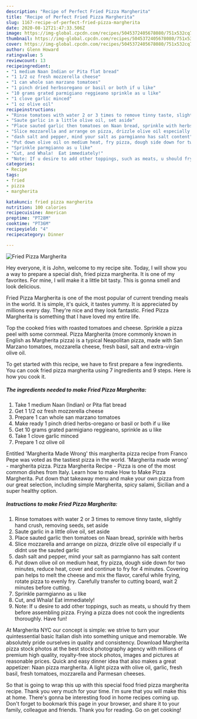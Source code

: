 ```yaml
---
description: "Recipe of Perfect Fried Pizza Margherita"
title: "Recipe of Perfect Fried Pizza Margherita"
slug: 1167-recipe-of-perfect-fried-pizza-margherita
date: 2020-08-12T21:47:33.506Z
image: https://img-global.cpcdn.com/recipes/5045372405678080/751x532cq70/fried-pizza-margherita-recipe-main-photo.jpg
thumbnail: https://img-global.cpcdn.com/recipes/5045372405678080/751x532cq70/fried-pizza-margherita-recipe-main-photo.jpg
cover: https://img-global.cpcdn.com/recipes/5045372405678080/751x532cq70/fried-pizza-margherita-recipe-main-photo.jpg
author: Glenn Howard
ratingvalue: 5
reviewcount: 13
recipeingredient:
- "1 medium Naan Indian or Pita flat bread"
- "1 1/2 oz fresh mozzerella cheese"
- "1 can whole san marzano tomatoes"
- "1 pinch dried herbsoregano or basil or both if u like"
- "10 grams grated parmigiano reggieano sprinkle as u like"
- "1 clove garlic minced"
- "1 oz olive oil"
recipeinstructions:
- "Rinse tomatoes with water 2 or 3 times to remove tinny taste, slightly hand crush, removing seeds, set aside"
- "Saute garlic in a little olive oil, set aside"
- "Place sauted garlic then tomatoes on Naan bread, sprinkle with herbs"
- "Slice mozzarella and arrange on pizza, drizzle olive oil especially if u didnt use the sauted garlic"
- "dash salt and pepper, mind your salt as parmgianno has salt content"
- "Put down olive oil on medium heat, fry pizza, dough side down for two minutes, reduce heat, cover and continue to fry for 4 minutes.  Covering pan helps to melt the cheese and mix the flavor, careful while frying, rotate pizza to evenly fry.  Carefully transfer to cutting board, wait 2 minutes before cutting."
- "Sprinkle parmgianno as u like"
- "Cut, and Whala!  Eat immediately!"
- "Note: If u desire to add other toppings, such as meats, u should fry them before assembling pizza.  Frying a pizza does not cook the ingredients thoroughly.  Have fun!"
categories:
- Recipe
tags:
- fried
- pizza
- margherita

katakunci: fried pizza margherita 
nutrition: 100 calories
recipecuisine: American
preptime: "PT28M"
cooktime: "PT36M"
recipeyield: "4"
recipecategory: Dinner

---
```



![Fried Pizza Margherita](https://img-global.cpcdn.com/recipes/5045372405678080/751x532cq70/fried-pizza-margherita-recipe-main-photo.jpg)

Hey everyone, it is John, welcome to my recipe site. Today, I will show you a way to prepare a special dish, fried pizza margherita. It is one of my favorites. For mine, I will make it a little bit tasty. This is gonna smell and look delicious.

Fried Pizza Margherita is one of the most popular of current trending meals in the world. It is simple, it's quick, it tastes yummy. It is appreciated by millions every day. They're nice and they look fantastic. Fried Pizza Margherita is something that I have loved my entire life.

Top the cooked fries with roasted tomatoes and cheese. Sprinkle a pizza peel with some cornmeal. Pizza Margherita (more commonly known in English as Margherita pizza) is a typical Neapolitan pizza, made with San Marzano tomatoes, mozzarella cheese, fresh basil, salt and extra-virgin olive oil.


To get started with this recipe, we have to first prepare a few ingredients. You can cook fried pizza margherita using 7 ingredients and 9 steps. Here is how you cook it.

<!--inarticleads1-->

##### The ingredients needed to make Fried Pizza Margherita:

1. Take 1 medium Naan (Indian) or Pita flat bread
1. Get 1 1/2 oz fresh mozzerella cheese
1. Prepare 1 can whole san marzano tomatoes
1. Make ready 1 pinch dried herbs-oregano or basil or both if u like
1. Get 10 grams grated parmigiano reggieano, sprinkle as u like
1. Take 1 clove garlic minced
1. Prepare 1 oz olive oil


Entitled &#39;Margherita Made Wrong&#39; this margherita pizza recipe from Franco Pepe was voted as the tastiest pizza in the world. &#39;Margherita made wrong&#39; - margherita pizza. Pizza Margherita Recipe - Pizza is one of the most common dishes from Italy. Learn how to make How to Make Pizza Margherita. Put down that takeaway menu and make your own pizza from our great selection, including simple Margherita, spicy salami, Sicilian and a super healthy option. 

<!--inarticleads2-->

##### Instructions to make Fried Pizza Margherita:

1. Rinse tomatoes with water 2 or 3 times to remove tinny taste, slightly hand crush, removing seeds, set aside
1. Saute garlic in a little olive oil, set aside
1. Place sauted garlic then tomatoes on Naan bread, sprinkle with herbs
1. Slice mozzarella and arrange on pizza, drizzle olive oil especially if u didnt use the sauted garlic
1. dash salt and pepper, mind your salt as parmgianno has salt content
1. Put down olive oil on medium heat, fry pizza, dough side down for two minutes, reduce heat, cover and continue to fry for 4 minutes.  Covering pan helps to melt the cheese and mix the flavor, careful while frying, rotate pizza to evenly fry.  Carefully transfer to cutting board, wait 2 minutes before cutting.
1. Sprinkle parmgianno as u like
1. Cut, and Whala!  Eat immediately!
1. Note: If u desire to add other toppings, such as meats, u should fry them before assembling pizza.  Frying a pizza does not cook the ingredients thoroughly.  Have fun!


At Margherita NYC our concept is simple: we strive to turn your quintessential basic Italian dish into something unique and memorable. We absolutely pride ourselves in quality and consistency. Download Margherita pizza stock photos at the best stock photography agency with millions of premium high quality, royalty-free stock photos, images and pictures at reasonable prices. Quick and easy dinner idea that also makes a great appetizer: Naan pizza margherita. A light pizza with olive oil, garlic, fresh basil, fresh tomatoes, mozzarella and Parmesan cheeses. 

So that is going to wrap this up with this special food fried pizza margherita recipe. Thank you very much for your time. I'm sure that you will make this at home. There's gonna be interesting food in home recipes coming up. Don't forget to bookmark this page in your browser, and share it to your family, colleague and friends. Thank you for reading. Go on get cooking!
